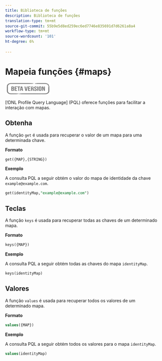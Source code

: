 ```yaml
---
title: Biblioteca de funções
description: Biblioteca de funções
translation-type: tm+mt
source-git-commit: 55b9e5d8ed259ec6ed7746e835691d7d6261a8a4
workflow-type: tm+mt
source-wordcount: '101'
ht-degree: 6%

---
```


# Mapeia funções {#maps}

![](../../assets/do-not-localize/badge.png)

[!DNL Profile Query Language] (PQL) oferece funções para facilitar a interação com mapas.

## Obtenha

A função `get` é usada para recuperar o valor de um mapa para uma determinada chave.

**Formato**

```sql
get({MAP},{STRING})
```

**Exemplo**

A consulta PQL a seguir obtém o valor do mapa de identidade da chave `example@example.com`.

```sql
get(identityMap,"example@example.com")
```

## Teclas

A função `keys` é usada para recuperar todas as chaves de um determinado mapa.

**Formato**

```sql
keys({MAP})
```

**Exemplo**

A consulta PQL a seguir obtém todas as chaves do mapa `identityMap`.

```sql
keys(identityMap)
```

## Valores

A função `values` é usada para recuperar todos os valores de um determinado mapa.

**Formato**

```sql
values({MAP})
```

**Exemplo**

A consulta PQL a seguir obtém todos os valores para o mapa `identityMap`.

```sql
values(identityMap)
```
